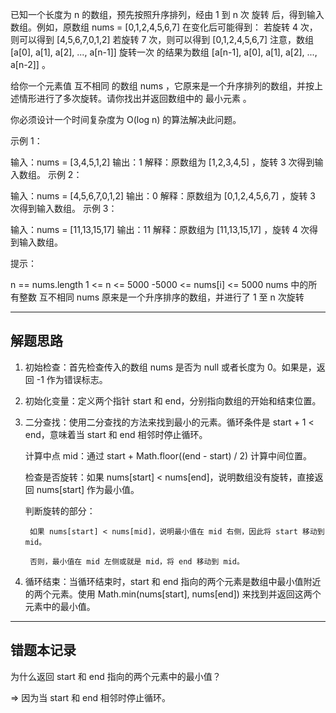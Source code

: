 已知一个长度为 n 的数组，预先按照升序排列，经由 1 到 n 次 旋转 后，得到输入数组。例如，原数组 nums = [0,1,2,4,5,6,7] 在变化后可能得到：
若旋转 4 次，则可以得到 [4,5,6,7,0,1,2]
若旋转 7 次，则可以得到 [0,1,2,4,5,6,7]
注意，数组 [a[0], a[1], a[2], ..., a[n-1]] 旋转一次 的结果为数组 [a[n-1], a[0], a[1], a[2], ..., a[n-2]] 。

给你一个元素值 互不相同 的数组 nums ，它原来是一个升序排列的数组，并按上述情形进行了多次旋转。请你找出并返回数组中的 最小元素 。

你必须设计一个时间复杂度为 O(log n) 的算法解决此问题。

 

示例 1：

输入：nums = [3,4,5,1,2]
输出：1
解释：原数组为 [1,2,3,4,5] ，旋转 3 次得到输入数组。
示例 2：

输入：nums = [4,5,6,7,0,1,2]
输出：0
解释：原数组为 [0,1,2,4,5,6,7] ，旋转 3 次得到输入数组。
示例 3：

输入：nums = [11,13,15,17]
输出：11
解释：原数组为 [11,13,15,17] ，旋转 4 次得到输入数组。
 

提示：

n == nums.length
1 <= n <= 5000
-5000 <= nums[i] <= 5000
nums 中的所有整数 互不相同
nums 原来是一个升序排序的数组，并进行了 1 至 n 次旋转




------------

## 解题思路
1. 初始检查：首先检查传入的数组 nums 是否为 null 或者长度为 0。如果是，返回 -1 作为错误标志。

2. 初始化变量：定义两个指针 start 和 end，分别指向数组的开始和结束位置。

3. 二分查找：使用二分查找的方法来找到最小的元素。循环条件是 start + 1 < end，意味着当 start 和 end 相邻时停止循环。

    计算中点 mid：通过 start + Math.floor((end - start) / 2) 计算中间位置。

    检查是否旋转：如果 nums[start] < nums[end]，说明数组没有旋转，直接返回 nums[start] 作为最小值。

    判断旋转的部分：

        如果 nums[start] < nums[mid]，说明最小值在 mid 右侧，因此将 start 移动到 mid。
        
        否则，最小值在 mid 左侧或就是 mid，将 end 移动到 mid。


4. 循环结束：当循环结束时，start 和 end 指向的两个元素是数组中最小值附近的两个元素。使用 Math.min(nums[start], nums[end]) 来找到并返回这两个元素中的最小值。


------------

## 错题本记录
为什么返回 start 和 end 指向的两个元素中的最小值？

=> 因为当 start 和 end 相邻时停止循环。